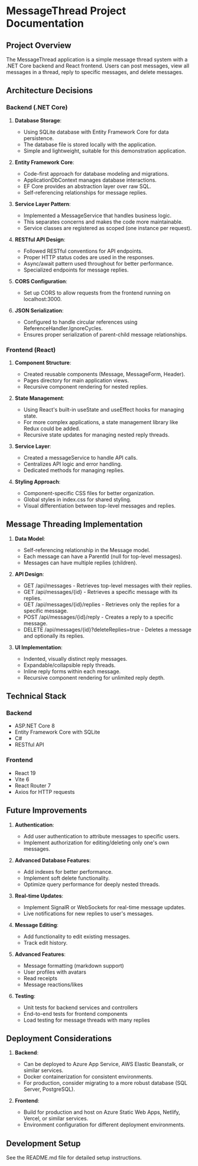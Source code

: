 # MessageThread Project Documentation

## Project Overview

The MessageThread application is a simple message thread system with a .NET Core backend and React frontend. Users can post messages, view all messages in a thread, reply to specific messages, and delete messages.

## Architecture Decisions

### Backend (.NET Core)

1. **Database Storage**: 
   - Using SQLite database with Entity Framework Core for data persistence.
   - The database file is stored locally with the application.
   - Simple and lightweight, suitable for this demonstration application.

2. **Entity Framework Core**:
   - Code-first approach for database modeling and migrations.
   - ApplicationDbContext manages database interactions.
   - EF Core provides an abstraction layer over raw SQL.
   - Self-referencing relationships for message replies.

3. **Service Layer Pattern**:
   - Implemented a MessageService that handles business logic.
   - This separates concerns and makes the code more maintainable.
   - Service classes are registered as scoped (one instance per request).

4. **RESTful API Design**:
   - Followed RESTful conventions for API endpoints.
   - Proper HTTP status codes are used in the responses.
   - Async/await pattern used throughout for better performance.
   - Specialized endpoints for message replies.

5. **CORS Configuration**:
   - Set up CORS to allow requests from the frontend running on localhost:3000.

6. **JSON Serialization**:
   - Configured to handle circular references using ReferenceHandler.IgnoreCycles.
   - Ensures proper serialization of parent-child message relationships.

### Frontend (React)

1. **Component Structure**:
   - Created reusable components (Message, MessageForm, Header).
   - Pages directory for main application views.
   - Recursive component rendering for nested replies.

2. **State Management**:
   - Using React's built-in useState and useEffect hooks for managing state.
   - For more complex applications, a state management library like Redux could be added.
   - Recursive state updates for managing nested reply threads.

3. **Service Layer**:
   - Created a messageService to handle API calls.
   - Centralizes API logic and error handling.
   - Dedicated methods for managing replies.

4. **Styling Approach**:
   - Component-specific CSS files for better organization.
   - Global styles in index.css for shared styling.
   - Visual differentiation between top-level messages and replies.

## Message Threading Implementation

1. **Data Model**:
   - Self-referencing relationship in the Message model.
   - Each message can have a ParentId (null for top-level messages).
   - Messages can have multiple replies (children).

2. **API Design**:
   - GET /api/messages - Retrieves top-level messages with their replies.
   - GET /api/messages/{id} - Retrieves a specific message with its replies.
   - GET /api/messages/{id}/replies - Retrieves only the replies for a specific message.
   - POST /api/messages/{id}/reply - Creates a reply to a specific message.
   - DELETE /api/messages/{id}?deleteReplies=true - Deletes a message and optionally its replies.

3. **UI Implementation**:
   - Indented, visually distinct reply messages.
   - Expandable/collapsible reply threads.
   - Inline reply forms within each message.
   - Recursive component rendering for unlimited reply depth.

## Technical Stack

### Backend
- ASP.NET Core 8
- Entity Framework Core with SQLite
- C#
- RESTful API

### Frontend
- React 19
- Vite 6
- React Router 7
- Axios for HTTP requests

## Future Improvements

1. **Authentication**:
   - Add user authentication to attribute messages to specific users.
   - Implement authorization for editing/deleting only one's own messages.

2. **Advanced Database Features**:
   - Add indexes for better performance.
   - Implement soft delete functionality.
   - Optimize query performance for deeply nested threads.

3. **Real-time Updates**:
   - Implement SignalR or WebSockets for real-time message updates.
   - Live notifications for new replies to user's messages.

4. **Message Editing**:
   - Add functionality to edit existing messages.
   - Track edit history.

5. **Advanced Features**:
   - Message formatting (markdown support)
   - User profiles with avatars
   - Read receipts
   - Message reactions/likes

6. **Testing**:
   - Unit tests for backend services and controllers
   - End-to-end tests for frontend components
   - Load testing for message threads with many replies

## Deployment Considerations

1. **Backend**: 
   - Can be deployed to Azure App Service, AWS Elastic Beanstalk, or similar services.
   - Docker containerization for consistent environments.
   - For production, consider migrating to a more robust database (SQL Server, PostgreSQL).

2. **Frontend**:
   - Build for production and host on Azure Static Web Apps, Netlify, Vercel, or similar services.
   - Environment configuration for different deployment environments.

## Development Setup

See the README.md file for detailed setup instructions. 